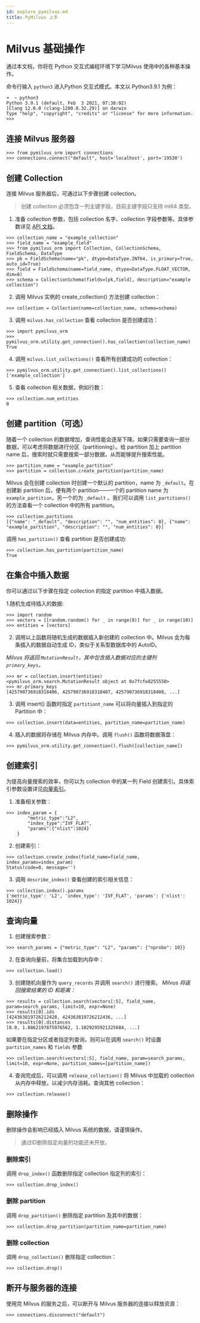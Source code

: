 ```yaml
---
id: explore_pymilvus.md
title: PyMilvus 上手
---
```

# Milvus 基础操作
通过本文档，你将在 Python 交互式编程环境下学习Milvus 使用中的各种基本操作。

命令行输入 `python3` 进入Python 交互式模式。本文以 Python3.9.1 为例：
```
➜  ~ python3
Python 3.9.1 (default, Feb  3 2021, 07:38:02)
[Clang 12.0.0 (clang-1200.0.32.29)] on darwin
Type "help", "copyright", "credits" or "license" for more information.
>>>
```

## 连接 Milvus 服务器
```
>>> from pymilvus_orm import connections
>>> connections.connect("default", host='localhost', port='19530')
```

## 创建 Collection
连接 Milvus 服务器后，可通过以下步骤创建 collection。

> 创建 collection 必须包含一列主键字段，目前主键字段只支持 int64 类型。

1. 准备 collection 参数，包括 collection 名字、collection 字段参数等。具体参数详见 [API 文档](https://pymilvus-orm.readthedocs.io/en/latest/)。

```
>>> collection_name = "example_collection"
>>> field_name = "example_field"
>>> from pymilvus_orm import Collection, CollectionSchema, FieldSchema, DataType
>>> pk = FieldSchema(name="pk", dtype=DataType.INT64, is_primary=True, auto_id=True)
>>> field = FieldSchema(name=field_name, dtype=DataType.FLOAT_VECTOR, dim=8)
>>> schema = CollectionSchema(fields=[pk,field], description="example collection")
```

2. 调用 Milvus 实例的 create_collection() 方法创建 collection：
```
>>> collection = Collection(name=collection_name, schema=schema)
```
3. 调用 `milvus.has_collection` 查看 collection 是否创建成功：
```
>>> import pymilvus_orm
>>> pymilvus_orm.utility.get_connection().has_collection(collection_name)
True
```

4. 调用 `milvus.list_collections()` 查看所有创建成功的 collection：
```
>>> pymilvus_orm.utility.get_connection().list_collections()
['example_collection']
```

5. 查看 collection 相关数据，例如行数：
```
>>> collection.num_entities
0
```

## 创建 partition（可选）
随着一个 collection 的数据增加，查询性能会逐渐下降。如果只需要查询一部分数据，可以考虑将数据进行分区（partitioning）。给 partition 加上 partition name 后，搜索时就只需要搜索一部分数据，从而能够提升搜索性能。
```
>>> partition_name = "example_partition"
>>> partition = collection.create_partition(partition_name)
```

Milvus 会在创建 collection 时创建一个默认的 partition，name 为 `_default`。在创建新 partition 后，便有两个 partition——一个的 partition name 为 `example_partition`，另一个的为 `_default` 。我们可以调用 `list_partitions()` 的方法查看一个 collection 中的所有 partition。
```
>>> collection.partitions
[{"name": "_default", "description": "", "num_entities": 0}, {"name": "example_partition", "description": "", "num_entities": 0}]
```

调用 `has_partition()`  查看 partition 是否创建成功:

```
>>> collection.has_partition(partition_name)
True
```

## 在集合中插入数据
你可以通过以下步骤在指定 collection 的指定 partition 中插入数据。

1.随机生成待插入的数据:
```
>>> import random
>>> vectors = [[random.random() for _ in range(8)] for _ in range(10)]
>>> entities = [vectors]
```

2. 调用以上函数将随机生成的数据插入新创建的 collection 中。Milvus 会为每条插入的数据自动生成 ID，类似于关系型数据库中的 AutoID。

*Milvus 将返回 `MutationResult`，其中包含插入数据对应的主键列 `primary_keys`。*
```
>>> mr = collection.insert(entities)
<pymilvus_orm.search.MutationResult object at 0x7fcfe8255550>
>>> mr.primary_keys
[425790736918318406, 425790736918318407, 425790736918318408, ...]
```

3. 调用 insert() 函数时指定 `partitiont_name` 可以将向量插入到指定的 Partition 中：
```
>>> collection.insert(data=entities, partition_name=partition_name)
```

4. 插入的数据将存储在 Milvus 内存中。调用 `flush()` 函数将数据落盘：
```
>>> pymilvus_orm.utility.get_connection().flush([collection_name])
```

## 创建索引
为提高向量搜索的效率，你可以为 collection 中的某一列 Field 创建索引。具体索引参数设置详见[向量索引](index.md)。

1. 准备相关参数：
```
>>> index_param = {
        "metric_type":"L2",
        "index_type":"IVF_FLAT",
        "params":{"nlist":1024}
    }
```

2. 创建索引：
```
>>> collection.create_index(field_name=field_name, index_params=index_param)
Status(code=0, message='')
```

3. 调用 `describe_index()` 查看创建的索引相关信息：
```
>>> collection.index().params
{'metric_type': 'L2', 'index_type': 'IVF_FLAT', 'params': {'nlist': 1024}}
```

## 查询向量
1. 创建搜索参数：
```
>>> search_params = {"metric_type": "L2", "params": {"nprobe": 10}}
```

2. 在查询向量前，将集合加载到内存中：
```
>>> collection.load()
```

3. 创建随机向量作为 `query_records` 并调用 `search()` 进行搜索。
*Milvus 将返回搜索结果的 ID 和距离：*
```
>>> results = collection.search(vectors[:5], field_name, param=search_params, limit=10, expr=None)
>>> results[0].ids
[424363819726212428, 424363819726212436, ...]
>>> results[0].distances
[0.0, 1.0862197875976562, 1.1029295921325684, ...]
```

如果要在指定分区或者指定列查询，则可以在调用 `search()` 时设置`partition_names` 和 `fields` 参数
```
>>> collection.search(vectors[:5], field_name, param=search_params, limit=10, expr=None, partition_names=[partition_name])
```

4. 查询完成后，可以调用 `release_collection()` 将 Milvus 中加载的 collection 从内存中释放，以减少内存消耗。查询其他 collection：

```
>>> collection.release()
```

## 删除操作
删除操作会影响已经插入 Milvus 系统的数据，请谨慎操作。

> 通过ID删除指定向量的功能还未开放。

### 删除索引
调用 `drop_index()` 函数删除指定 collection 指定列的索引：
```
>>> collection.drop_index()
```

### 删除 partition
调用 `drop_partition()` 删除指定 partition 及其中的数据：
```
>>> collection.drop_partition(partition_name=partition_name)
```

### 删除 collection
调用 `drop_collection()` 删除指定 collection：
```
>>> collection.drop()
```

## 断开与服务器的连接
使用完 Milvus 的服务之后，可以断开与 Milvus 服务器的连接以释放资源：
```
>>> connections.disconnect("default")
```







